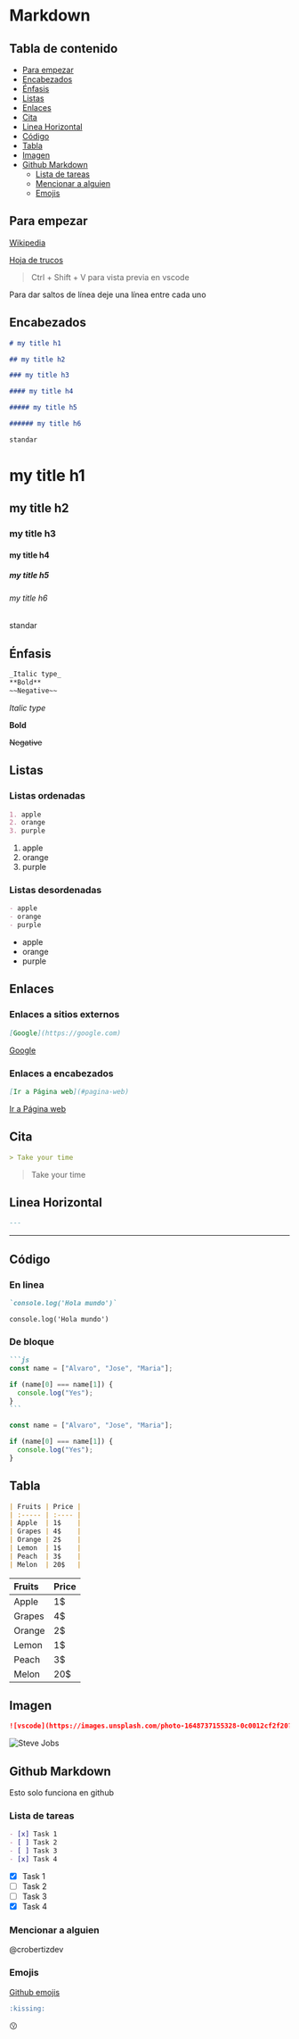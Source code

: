 # Markdown

## Tabla de contenido

- [Para empezar](#para-empezar)
- [Encabezados](#encabezados)
- [Énfasis](#énfasis)
- [Listas](#listas)
- [Enlaces](#enlaces)
- [Cita](#cita)
- [Linea Horizontal](#linea-horizontal)
- [Código](#código)
- [Tabla](#tabla)
- [Imagen](#imagen)
- [Github Markdown](#github-markdown)
  - [Lista de tareas](#lista-de-tareas)
  - [Mencionar a alguien](#mencionar-a-alguien)
  - [Emojis](#emojis)

## Para empezar

[Wikipedia](https://es.wikipedia.org/wiki/Markdown)

[Hoja de trucos](https://www.markdownguide.org/cheat-sheet/)

> Ctrl + Shift + V para vista previa en vscode

Para dar saltos de línea deje una línea entre cada uno

## Encabezados

```md
# my title h1

## my title h2

### my title h3

#### my title h4

##### my title h5

###### my title h6

standar
```

# my title h1

## my title h2

### my title h3

#### my title h4

##### my title h5

###### my title h6

standar

## Énfasis

```md
_Italic type_
**Bold**
~~Negative~~
```

_Italic type_

**Bold**

~~Negative~~

## Listas

### Listas ordenadas

```md
1. apple
2. orange
3. purple
```

1. apple
2. orange
3. purple

### Listas desordenadas

```md
- apple
- orange
- purple
```

- apple
- orange
- purple

## Enlaces

### Enlaces a sitios externos

```md
[Google](https://google.com)
```

[Google](https://google.com)

### Enlaces a encabezados

```md
[Ir a Página web](#pagina-web)
```

[Ir a Página web](#pagina-web)

## Cita

```md
> Take your time
```

> Take your time

## Linea Horizontal

```md
---
```

---

## Código

### En linea

```md
`console.log('Hola mundo')`
```

`console.log('Hola mundo')`

### De bloque

````md
```js
const name = ["Alvaro", "Jose", "Maria"];

if (name[0] === name[1]) {
  console.log("Yes");
}
```
````

```js
const name = ["Alvaro", "Jose", "Maria"];

if (name[0] === name[1]) {
  console.log("Yes");
}
```

## Tabla

```md
| Fruits | Price |
| :----- | :---- |
| Apple  | 1$    |
| Grapes | 4$    |
| Orange | 2$    |
| Lemon  | 1$    |
| Peach  | 3$    |
| Melon  | 20$   |
```

| Fruits | Price |
| :----- | :---- |
| Apple  | 1$    |
| Grapes | 4$    |
| Orange | 2$    |
| Lemon  | 1$    |
| Peach  | 3$    |
| Melon  | 20$   |

## Imagen

```md
![vscode](https://images.unsplash.com/photo-1648737155328-0c0012cf2f20?ixlib=rb-1.2.1&ixid=MnwxMjA3fDF8MHxwaG90by1wYWdlfHx8fGVufDB8fHx8&auto=format&fit=crop&w=1470&q=80 "Title Image")
```

![Steve Jobs](https://images.unsplash.com/photo-1648737155328-0c0012cf2f20?ixlib=rb-1.2.1&ixid=MnwxMjA3fDF8MHxwaG90by1wYWdlfHx8fGVufDB8fHx8&auto=format&fit=crop&w=1470&q=80 "Title Image")

## Github Markdown

Esto solo funciona en github

### Lista de tareas

```md
- [x] Task 1
- [ ] Task 2
- [ ] Task 3
- [x] Task 4
```

- [x] Task 1
- [ ] Task 2
- [ ] Task 3
- [x] Task 4

### Mencionar a alguien

@crobertizdev

### Emojis

[Github emojis](https://gist.github.com/rxaviers/7360908)

```md
:kissing:
```

:kissing:
